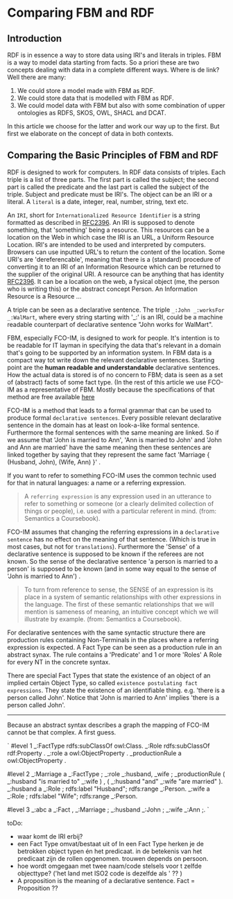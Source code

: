 # Comparing FBM and RDF

## Introduction

RDF is in essence a way to store data using IRI's and literals in triples. FBM is a way to model data starting from facts. 
So a priori these are two concepts dealing with data in a complete different ways.  Where is de link? 
Well there are many:
1. We could store a model made with FBM as RDF.
2. We could store data that is modelled with FBM as RDF. 
3. We could model data with FBM but also with some combination of upper ontologies as RDFS, SKOS, OWL, SHACL and DCAT. 

In this article we choose for the latter and work our way up to the first. But first we elaborate on the concept of data in both contexts.

## Comparing the Basic Principles of FBM and RDF 

RDF is designed to work for computers. 
In RDF data consists of triples. Each triple is a list of three parts. The first part is called the subject; the second part is called the predicate and the last part is called the subject of the triple.
Subject and predicate must be IRI's. The object can be an IRI or a literal. A `literal` is a date, integer, real, number, string, text etc.

An `IRI`, short for `Internationalized Resource Identifier` is a string formatted as described in [RFC2396](https://www.rfc-editor.org/rfc/rfc2396). An IRI is supposed to denote something, that 'something' being a resource. This resources can be a location on the Web in which case the IRI is an URL, a Uniform Resource Location.
IRI's are intended to be used and interpreted by computers. Browsers can use inputted URL's to return the content of the location. Some URI's are 'dereferencable', meaning that there is a (standard) procedure of converting it to an IRI of an Information Resource which can be returned to the supplier of the original URI. 
A resource can be anything that has identity [RFC2396](https://www.rfc-editor.org/rfc/rfc2396). It can be a location on the web, a fysical object (me, the person  who is writing this) or the abstract concept Person.  An Information Resource is a Resource ...

A triple can be seen as a declarative sentence. The triple `_:John _:worksFor _:WalMart`, where every string starting with '_:' is an IRI, could be a machine readable counterpart of declarative sentence "John works for WalMart". 

FBM, especially FCO-IM, is designed to work for people. It's intention is to be readable for IT layman in specifying the data that's relevant in a domain that's going to be supported by an information system. 
In FBM data is a compact way tot write down the relevant declarative sentences. Starting point are the **human readable and understandable** declarative sentences. How the actual data is stored is of no concern to FBM; data is seen as a set of (abstract) facts of some fact type. 
(In the rest of this article we use FCO-IM as a representative of FBM. Mostly because the specifications of that method are free available [here](https://www.fco-im.nl/pdfFiles/FCO-IM%20book.pdf)

FCO-IM is a method that leads to a formal grammar that can be used to produce formal `declarative sentences`. Every possible relevant declarative sentence in the domain has at least on look-a-like formal sentence. Furthermore the formal sentences with the same meaning are linked. 
So if we assume that 'John is married to Ann', 'Ann is married to John' and 'John and Ann are married' have the same meaning then these sentences are linked together by saying that they represent the same fact 'Marriage { (Husband, John), (Wife, Ann) }'  . 

If you want to refer to something FCO-IM uses the common technic used for that in natural languages: a name or a referring expression.

> A `referring expression` is any expression used in an utterance to refer to something or someone (or a clearly delimited collection of things or people), i.e. used with a particular referent in mind. (from: Semantics a Coursebook).

FCO-IM assumes that changing the referring expressions in a `declarative sentence` has no effect on the meaning of that sentence. (Which is true in most cases, but not for `translations`). Furthermore the 'Sense' of a declarative sentence is supposed to be known if the referees are not known. So the sense of the declarative sentence 'a person is married to a person' is supposed to be known (and in some way equal to the sense of 'John is married to Ann') .

> To turn from reference to sense, the SENSE of an expression is its place in a system of semantic relationships with other expressions in the language. The first of these semantic relationships that we will mention is sameness of meaning, an intuitive concept which we will illustrate by example. (from: Semantics a Coursebook).

For declarative sentences with the same syntactic structure there are production rules containing Non-Terminals in the places where a referring expression is expected. A Fact Type can be seen as a production rule in an abstract synax. The rule contains a 'Predicate' and 1 or more 'Roles' A Role for every NT in the concrete syntax. 

There are special Fact Types that state the existence of an object of an implied certain Object Type, so called `existence postulating fact expressions`. 
They state the existence of an identifiable thing. e.g. 'there is a person called John'. 
Notice that 'John is married to Ann' implies 'there is a person called John'. 

----
Because an abstract syntax describes a graph the mapping of FCO-IM cannot be that complex. A first guess.

`
#level 1
_:FactType rdfs:subClassOf owl:Class.
_:Role rdfs:subClassOf rdf:Property .
_:role  a owl:ObjectProperty .
_productionRule a owl:ObjectProperty .

#level 2
_:Marriage a _:FactType ; _:role _:husband, _wife ; _productionRule ( _:husband "is married to" _:wife ) ,  ( _:husband "and" _:wife "are married" ).
_:husband a _:Role ; rdfs:label "Husband"; rdfs:range _:Person.
_:wife    a _:Role ; rdfs:label "Wife";    rdfs:range _:Person.

#level 3
_:abc a _:Fact , _:Marriage ;  _:husband _:John ;   _:wife _:Ann ;.
`

toDo:
- waar komt de IRI erbij?
- een Fact Type omvat/bestaat uit of In een Fact Type herken je de betrokken object typen én het predicaat. in de betekenis van het predicaat zijn de rollen opgenomen. trouwen depends on persoon.
- hoe wordt omgegaan met twee naam/code stelsels voor t zelfde objecttype? 
('het land met ISO2 code <ISO2landcode> is dezelfde als <landnaam>' ?? )
- A proposition is the meaning of a declarative sentence. Fact = Proposition ??

 
